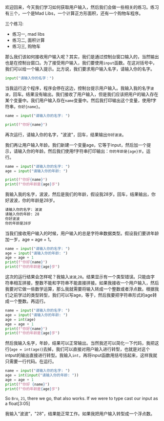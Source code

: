 欢迎回来，今天我们学习如何获取用户输入，然后我们会做一些相关的练习。练习有三个，一个是Mad Libs，一个计算正方形面积，还有一个购物车程序。

三个练习:

- 练习一, mad libs
- 练习二, 面积计算
- 练习三, 购物车

那么我们该如何接收用户输入呢？其实，我们是通过控制台窗口输入的，当然输出也是在控制台窗口。为了接受用户输入，我们要使用`input`函数。在这对括号中，我们可以给一个输入提示。比方说，我们要求用户输入名字，请输入你的名字。

```py
input("请输入你的名字：")
```

当我运行这个程序，程序会停在这边，控制台提示用户输入。我输入我的名字`波波`，回车。结果没有输出。我们接收了用户输入，但是我们应该把用户的输入存在某个变量中。我们用户输入存在`name`变量中。然后我打印输出这个变量，使用f字符串，`你好{name}`。

```py
name = input("请输入你的名字: ")

print(f"你好{name}")
```

再次运行，请输入你的名字，"波波"，回车，结果输出`你好波波`。

我们再让用户输入年龄。我们新建一个变量age，它等于input，然后加一个提示，请输入你的年龄。然后我们使用f字符串打印输出：`你的年龄是{age}岁`。运行。

```py
name = input("请输入你的名字: ")
age = input("请输入你的年龄: ")

print(f"你好{name}")
print(f"你的年龄是{age}岁")
```

我输入我的名字，波波，然后是我们的年龄，假设我28岁。回车，结果输出，你好波波，你的年龄是28岁。

```sh
请输入你的名字: 波波
请输入你的年龄: 28
你好波波
你的年龄是28岁
```

当我们接收用户输入的时候，用户输入的总是字符串数据类型。假设我们要讲年龄加一岁，age = age + 1。

```py
name = input("请输入你的名字: ")
age = input("请输入你的年龄: ")
age = age + 1
print(f"你好{name}")
print(f"你的年龄是{age}岁")
```

这次的运行结果会怎样呢？我输入`波波`,`28`。结果显示有一个类型错误。只能由字符串相互拼接，整数不能和字符串不能直接拼接。如果我接收一个用户输入，然后我要对它做一些数学运算，那么我就需要将输入转成一个整数或者浮点数。根据我们之前学过的类型转型，我们可以写age，等于，然后我要把字符串形式的age转成一个整数。再运行。

```py
name = input("请输入你的名字: ")
age = input("请输入你的年龄: ")
age = int(age)
age = age + 1
print(f"你好{name}")
print(f"你的年龄是{age}岁")
```

然后我输入名字，年龄，结果可以正常输出。当然我还可以简化一下代码，我把这行(`age = int(age)`)去掉，我们可以直接对用户输入进行转型，也就是对这个intput的输出直接进行转型。我输入`int`，再将input函数用括号括起来，这样我就只需要一行代码。在运行。

```py
name = input("请输入你的名字: ")
age = int(input("请输入你的年龄: "))
age = age + 1
print(f"你好 {name}")
print(f"你的年龄是{age}岁")
```

So `Bro`, `21`, there we go, that also works. If we were to type cast our input as a float[3:05]

我输入“波波”，"28"，结果能正常工作。如果我把用户输入转型成一个浮点数。
